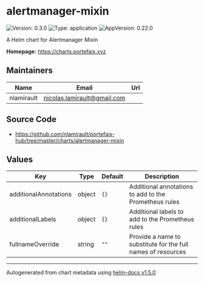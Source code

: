 # alertmanager-mixin

![Version: 0.3.0](https://img.shields.io/badge/Version-0.3.0-informational?style=flat-square) ![Type: application](https://img.shields.io/badge/Type-application-informational?style=flat-square) ![AppVersion: 0.22.0](https://img.shields.io/badge/AppVersion-0.22.0-informational?style=flat-square)

A Helm chart for Alertmanager Mixin

**Homepage:** <https://charts.portefaix.xyz>

## Maintainers

| Name | Email | Url |
| ---- | ------ | --- |
| nlamirault | nicolas.lamirault@gmail.com |  |

## Source Code

* <https://github.com/nlamirault/portefaix-hub/tree/master/charts/alertmanager-mixin>

## Values

| Key | Type | Default | Description |
|-----|------|---------|-------------|
| additionalAnnotations | object | `{}` | Additional annotations to add to the Prometheus rules |
| additionalLabels | object | `{}` | Additional labels to add to the Prometheus rules |
| fullnameOverride | string | `""` | Provide a name to substitute for the full names of resources |

----------------------------------------------
Autogenerated from chart metadata using [helm-docs v1.5.0](https://github.com/norwoodj/helm-docs/releases/v1.5.0)

